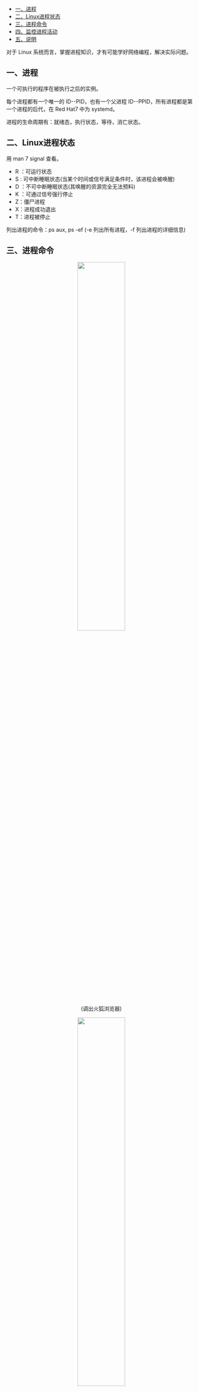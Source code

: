 - [一、进程](#一进程)
- [二、Linux进程状态](#二linux进程状态)
- [三、进程命令](#三进程命令)
- [四、监控进程活动](#四监控进程活动)
- [五、说明](#五说明)

对于 Linux 系统而言，掌握进程知识，才有可能学好网络编程，解决实际问题。

## 一、进程

一个可执行的程序在被执行之后的实例。

每个进程都有一个唯一的 ID--PID，也有一个父进程 ID--PPID，所有进程都是第一个进程的后代，在 Red Hat7 中为 systemd。

进程的生命周期有：就绪态，执行状态，等待，消亡状态。

## 二、Linux进程状态

用 man 7 signal 查看。

- R ：可运行状态
- S : 可中断睡眠状态(当某个时间或信号满足条件时，该进程会被唤醒)
- D ：不可中断睡眠状态(其唤醒的资源完全无法预料)
- K ：可通过信号强行停止
- Z：僵尸进程
- X：进程成功退出
- T：进程被停止

列出进程的命令：ps aux, ps -ef  (-e 列出所有进程，-f 列出进程的详细信息)

## 三、进程命令

<div align=center><img src='https://mmbiz.qpic.cn/mmbiz_png/cu0TUlMDjbukM2xCss1iazdBjVpD0JJUuaYQd7fxQrIBMNuftcvsEVxeJbESO3XwJfjWvHxQ56ibI7rVmYaFa3NA/640?wx_fmt=gif&tp=webp&wxfrom=5&wx_lazy=1&wx_co=1' width="50%" height="50%"></div>
<p align=center>(调出火狐浏览器)</p>

<div align=center><img src='https://mmbiz.qpic.cn/mmbiz_png/cu0TUlMDjbukM2xCss1iazdBjVpD0JJUuBjPialbMuOlmtJg6beBHiaqrryGh0ssyJKYL0x0oibANWeLbkVQHiazOeA/640?wx_fmt=gif&tp=webp&wxfrom=5&wx_lazy=1&wx_co=1' width="50%" height="50%"></div>
<p align=center>(火狐浏览器放置后台运行)</p>

<div align=center><img src='https://mmbiz.qpic.cn/mmbiz_png/cu0TUlMDjbukM2xCss1iazdBjVpD0JJUub0B4uhL9ibvtPL1WfA11nOtkXZ4CuX846qaGMbEaiaNwxCuXCvF47Qvg/640?wx_fmt=gif&tp=webp&wxfrom=5&wx_lazy=1&wx_co=1' width="50%" height="50%"></div>
<p align=center>(查看后台进程)</p>

<div align=center><img src='https://mmbiz.qpic.cn/mmbiz_png/cu0TUlMDjbukM2xCss1iazdBjVpD0JJUu7tSJoDWPahRjgbIDibUu91A4zyFwWgvLCag5YmNK6cOzGXLOWTPapIA/640?wx_fmt=gif&tp=webp&wxfrom=5&wx_lazy=1&wx_co=1' width="50%" height="50%"></div>
<p align=center>(后台进程转为前台进程)</p>

- **Ctrl + z 将进程放到后台并暂停**
- **Ctrl + c 将进程强制结束**
- **bg %jobid 将前台进程转到后台**

<div align=center><img src='https://mmbiz.qpic.cn/mmbiz_png/cu0TUlMDjbukM2xCss1iazdBjVpD0JJUukAAyWtcBpvqib7LvBMDm438tuib3QPcg2nEiccyjLOQ8K0ujbqszLlUGg/640?wx_fmt=gif&tp=webp&wxfrom=5&wx_lazy=1&wx_co=1' width="50%" height="50%"></div>
<p align=center>(列出所支持的信号)</p>

<div align=center><img src='https://mmbiz.qpic.cn/mmbiz_png/cu0TUlMDjbukM2xCss1iazdBjVpD0JJUuuXbJF4bCKtwDmMzsWWibWDoV3GQ0cvyggzPcicJvUUfKkuxKKN1aQjLQ/640?wx_fmt=gif&tp=webp&wxfrom=5&wx_lazy=1&wx_co=1' width="50%" height="50%"></div>
<p align=center>(杀死进程)</p>

<div align=center><img src='https://mmbiz.qpic.cn/mmbiz_png/cu0TUlMDjbukM2xCss1iazdBjVpD0JJUuVZamDVtic25eHvuv3Ek0JsPmuWbOD7Iov7Ulo7KlOFVQR21iakF2ePOg/640?wx_fmt=gif&tp=webp&wxfrom=5&wx_lazy=1&wx_co=1' width="50%" height="50%"></div>
<p align=center>(列出进程目录树)</p>

<div align=center><img src='https://mmbiz.qpic.cn/mmbiz_png/cu0TUlMDjbukM2xCss1iazdBjVpD0JJUu68CEAzicq0ddwyO6hvo3vjS2MibocKQlW8cb2Kk8xoLS5VVmUSsNaAJg/640?wx_fmt=gif&tp=webp&wxfrom=5&wx_lazy=1&wx_co=1' width="50%" height="50%"></div>
<p align=center>(杀死sleep的所有进程)</p>

<div align=center><img src='https://mmbiz.qpic.cn/mmbiz_png/cu0TUlMDjbukM2xCss1iazdBjVpD0JJUu9Xiaib3a80amVusJofUlhcz3nZTyic5ibNYqjfl4gPyicPAytzqbywd0IuA/640?wx_fmt=gif&tp=webp&wxfrom=5&wx_lazy=1&wx_co=1' width="50%" height="50%"></div>
<p align=center>(pkill的使用)</p>

- **格式：kill signal PID 只能杀死一个进程**
- **格式：killall 进程名字**
- **killall -signal 进程名字**
- **killall -signal -u username 进程名字**
- **pkill 类似 killall，但命令可以模糊匹配。**

## 四、监控进程活动

**系统负载的计算和意义：进程以及子进程和线程产生的计算指令都会让CPU执行，这些进程组成“运行队列”，等待CPU执行，这个队列就是系统负载。**

每个CPU拥有独立的请求队列。可看/proc/cpuinfo。

<div align=center><img src='https://mmbiz.qpic.cn/mmbiz_png/cu0TUlMDjbukM2xCss1iazdBjVpD0JJUuy69KKfJpufOUIVqltOSYP6icxvgegHoBicMvVpXCnsibHDafCBe9vkzcA/640?wx_fmt=gif&tp=webp&wxfrom=5&wx_lazy=1&wx_co=1' width="50%" height="50%"></div>
<p align=center>(查看cpu信息)</p>

top 命令实时监控进程状态。

## 五、说明

原创文章链接：[Linux 进程基础知识](https://mp.weixin.qq.com/s?__biz=MzUxMzkyNDk0Ng==&mid=2247483748&idx=1&sn=d1d824cb775f8b1a188ee556153a5b92&chksm=f94c8b59ce3b024f4d71dbdd06916bfeb385d52b042aeb4b332257407e3234307043511c772c&scene=21#wechat_redirect)
